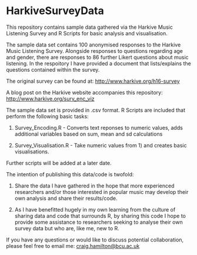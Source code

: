 # HarkiveSurveyData

This repository contains sample data gathered via the Harkive Music Listening Survey and R Scripts for basic analysis and visualisation.

The sample data set contains 100 anonymised responses to the Harkive Music Listening Survey. Alongside responses to questions regarding age and gender, there are responses to 86 further Likert questions about music listening. In the respoitory I have provided a document that lists/explains the questions contained within the survey. 

The original survey can be found at: http://www.harkive.org/h16-survey

A blog post on the Harkive website accompanies this repository: http://www.harkive.org/surv_enc_viz

The sample data set is provided in .csv format. R Scripts are included that perform the following basic tasks:

1)  Survey_Encoding.R - Converts text reponses to numeric values, adds additional variables based on sum, mean and sd calculations 

2)  Survey_Visualisation.R  -  Take numeric values from  1) and creates basic visualisations. 

Further scripts will be added at a later date. 

The intention of publishing this data/code is twofold:

1) Share the data I have gathered in the hope that more experienced researchers and/or those interested in popular music may develop their own analysis and share their results/code.  

2) As I have benefitted hugely in my own learning from the culture of sharing data and code that surrounds R, by sharing this code I hope to provide some assistance to researchers seeking to analyse their own survey data but who are, like me, new to R. 

If you have any questions or would like to discuss potential collaboration, please feel free to email me: craig.hamilton@bcu.ac.uk 


